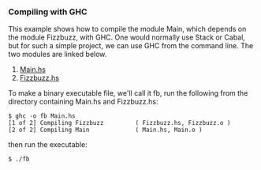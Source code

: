 ### Compiling with GHC

This example shows how to compile the module Main, which depends on the module Fizzbuzz, with GHC. One would normally use Stack or Cabal, but for such a simple project, we can use GHC from the command line. The two modules are linked below.

1. [Main.hs](Main.hs)
2. [Fizzbuzz.hs](Fizzbuzz.hs)  

To make a binary executable file, we'll call it fb, run the following from the directory containing Main.hs and Fizzbuzz.hs:

```
$ ghc -o fb Main.hs
[1 of 2] Compiling Fizzbuzz         ( Fizzbuzz.hs, Fizzbuzz.o )
[2 of 2] Compiling Main             ( Main.hs, Main.o )
```

then run the executable:

```
$ ./fb
```